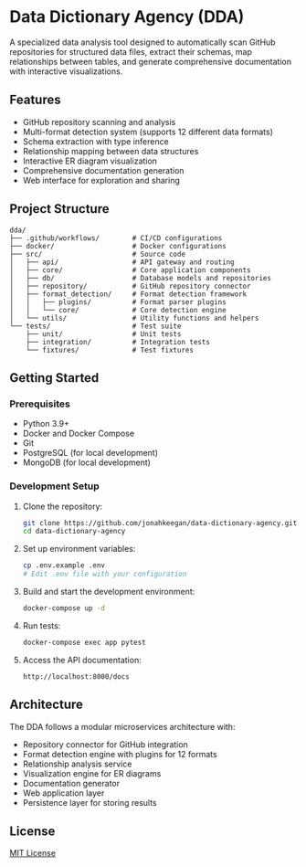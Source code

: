 # Data Dictionary Agency (DDA)

A specialized data analysis tool designed to automatically scan GitHub repositories for structured data files, extract their schemas, map relationships between tables, and generate comprehensive documentation with interactive visualizations.

## Features

- GitHub repository scanning and analysis
- Multi-format detection system (supports 12 different data formats)
- Schema extraction with type inference
- Relationship mapping between data structures
- Interactive ER diagram visualization
- Comprehensive documentation generation
- Web interface for exploration and sharing

## Project Structure

```
dda/
├── .github/workflows/        # CI/CD configurations
├── docker/                   # Docker configurations
├── src/                      # Source code
│   ├── api/                  # API gateway and routing
│   ├── core/                 # Core application components
│   ├── db/                   # Database models and repositories
│   ├── repository/           # GitHub repository connector
│   ├── format_detection/     # Format detection framework
│   │   ├── plugins/          # Format parser plugins
│   │   └── core/             # Core detection engine
│   └── utils/                # Utility functions and helpers
└── tests/                    # Test suite
    ├── unit/                 # Unit tests
    ├── integration/          # Integration tests
    └── fixtures/             # Test fixtures
```

## Getting Started

### Prerequisites

- Python 3.9+
- Docker and Docker Compose
- Git
- PostgreSQL (for local development)
- MongoDB (for local development)

### Development Setup

1. Clone the repository:
   ```bash
   git clone https://github.com/jonahkeegan/data-dictionary-agency.git
   cd data-dictionary-agency
   ```

2. Set up environment variables:
   ```bash
   cp .env.example .env
   # Edit .env file with your configuration
   ```

3. Build and start the development environment:
   ```bash
   docker-compose up -d
   ```

4. Run tests:
   ```bash
   docker-compose exec app pytest
   ```

5. Access the API documentation:
   ```
   http://localhost:8000/docs
   ```

## Architecture

The DDA follows a modular microservices architecture with:
- Repository connector for GitHub integration
- Format detection engine with plugins for 12 formats
- Relationship analysis service
- Visualization engine for ER diagrams
- Documentation generator
- Web application layer
- Persistence layer for storing results

## License

[MIT License](LICENSE)

